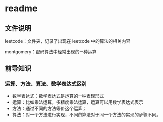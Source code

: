 # readme

## 文件说明

leetcode：文件夹，记录了出现在 leetcode 中的算法的相关内容

montgomery：密码算法中经常出现的一种运算

## 前导知识

### 运算、方法、算法、数学表达式区别

- 数学表达式：数学表达式是运算的一种表现形式
- 运算：比如乘法运算，多精度乘法运算，运算可以用数学表达式表示
- 方法：通过不同的方法等价这个运算；
- 算法：对一个方法进行实现，不同的算法对于同一个方法的实现的步骤不同。
